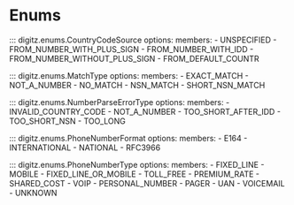 # Enums

::: digitz.enums.CountryCodeSource
    options:
        members:
        - UNSPECIFIED
        - FROM_NUMBER_WITH_PLUS_SIGN
        - FROM_NUMBER_WITH_IDD
        - FROM_NUMBER_WITHOUT_PLUS_SIGN
        - FROM_DEFAULT_COUNTR

::: digitz.enums.MatchType
    options:
        members:
        - EXACT_MATCH
        - NOT_A_NUMBER
        - NO_MATCH
        - NSN_MATCH
        - SHORT_NSN_MATCH

::: digitz.enums.NumberParseErrorType
    options:
        members:
        - INVALID_COUNTRY_CODE
        - NOT_A_NUMBER
        - TOO_SHORT_AFTER_IDD
        - TOO_SHORT_NSN
        - TOO_LONG

::: digitz.enums.PhoneNumberFormat
    options:
        members:
        - E164
        - INTERNATIONAL
        - NATIONAL
        - RFC3966

::: digitz.enums.PhoneNumberType
    options:
        members:
        - FIXED_LINE
        - MOBILE
        - FIXED_LINE_OR_MOBILE
        - TOLL_FREE
        - PREMIUM_RATE
        - SHARED_COST
        - VOIP
        - PERSONAL_NUMBER
        - PAGER
        - UAN
        - VOICEMAIL
        - UNKNOWN
